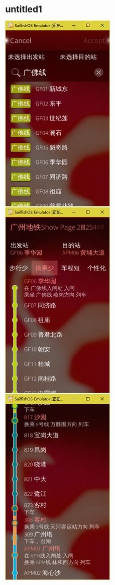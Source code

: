 # untitled1
![image](https://github.com/fishegg/untitled1/blob/master/%E6%8D%95%E8%8E%B78.PNG)
![image](https://github.com/fishegg/untitled1/blob/master/%E6%8D%95%E8%8E%B79.PNG)
![image](https://github.com/fishegg/untitled1/blob/master/%E6%8D%95%E8%8E%B710.PNG)
